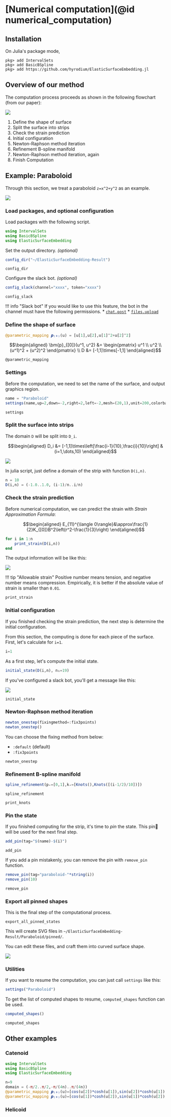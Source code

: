 # [Numerical computation](@id numerical_computation)

## Installation
On Julia's package mode,
```julia-repl
pkg> add IntervalSets
pkg> add BasicBSpline
pkg> add https://github.com/hyrodium/ElasticSurfaceEmbedding.jl
```

## Overview of our method
The computation process proceeds as shown in the following flowchart (from our paper):

![](img/flowchart.png)

1. Define the shape of surface
1. Split the surface into strips
1. Check the strain prediction
1. Initial configuration
1. Newton-Raphson method iteration
1. Refinement B-spline manifold
1. Newton-Raphson method iteration, again
1. Finish Computation

## Example: Paraboloid
Through this section, we treat a paraboloid ``z=x^2+y^2`` as an example.

![](img/Paraboloid1.png)

### Load packages, and optional configuration
Load packages with the following script.
```julia
using IntervalSets
using BasicBSpline
using ElasticSurfaceEmbedding
```

Set the output directory. *(optional)*
```julia
config_dir("~/ElasticSurfaceEmbedding-Result")
```

```@docs
config_dir
```

Configure the slack bot. *(optional)*
```julia
config_slack(channel="xxxx", token="xxxx")
```

```@docs
config_slack
```

!!! info "Slack bot"
    If you would like to use this feature, the bot in the channel must have the following permissions.
    * [`chat.post`](https://api.slack.com/methods/chat.postMessage)
    * [`files.upload`](https://api.slack.com/methods/files.upload)

### Define the shape of surface
```julia
@parametric_mapping 𝒑₍₀₎(u) = [u[1],u[2],u[1]^2+u[2]^2]
```

```math
\begin{aligned}
\bm{p}_{[0]}(u^1, u^2)
&= \begin{pmatrix}
u^1 \\
u^2 \\
(u^1)^2 + (u^2)^2
\end{pmatrix} \\
D
&= [-1,1]\times[-1,1]
\end{aligned}
```

```@docs
@parametric_mapping
```

### Settings
Before the computation, we need to set the name of the surface, and output graphics region.
```julia
name = "Paraboloid"
settings(name,up=2,down=-2,right=2,left=-2,mesh=(20,1),unit=200,colorbarsize=0.3)
```

```@docs
settings
```

### Split the surface into strips
The domain ``D`` will be split into ``D_i``.

```math
\begin{aligned}
D_i
&= [-1,1]\times\left[\frac{i-1}{10},\frac{i}{10}\right] & (i=1,\dots,10)
\end{aligned}
```

![](img/Paraboloid2.png)

In julia script, just define a domain of the strip with function `D(i,n)`.

```julia
n = 10
D(i,n) = (-1.0..1.0, (i-1)/n..i/n)
```

### Check the strain prediction
Before numerical computation, we can predict the strain with *Strain Approximation Formula*:

```math
\begin{aligned}
E_{11}^{\langle 0\rangle}&\approx\frac{1}{2}K_{[0]}B^2\left(r^2-\frac{1}{3}\right)
\end{aligned}
```

```julia
for i in 1:n
    print_strain(D(i,n))
end
```

The output information will be like this:

![](img/example_strain-prediction.png)

!!! tip "Allowable strain"
    Positive number means tension, and negative number means compression.
    Empirically, it is better if the absolute value of strain is smaller than ``0.01``.

```@docs
print_strain
```

### Initial configuration
If you finished checking the strain prediction, the next step is determine the initial configuration.

From this section, the computing is done for each piece of the surface.
First, let's calculate for ``i=1``.
```julia
i=1
```

As a first step, let's compute the initial state.
```julia
initial_state(D(i,n), n₁=19)
```

If you've configured a slack bot, you'll get a message like this:

![](img/initial_state.png)

```@docs
initial_state
```

### Newton-Raphson method iteration

```julia
newton_onestep(fixingmethod=:fix3points)
newton_onestep()
```

You can choose the fixing method from below:
* `:default` (default)
* `:fix3points`

```@docs
newton_onestep
```

### Refinement B-spline manifold

```julia
spline_refinement(p₊=[0,1],k₊=[Knots(),Knots([(i-1/2)/10])])
```

```@docs
spline_refinement
```

```@docs
print_knots
```

### Pin the state
If you finished computing for the strip, it's time to *pin* the state.
This pin📌 will be used for the next final step.

```julia
add_pin(tag="$(name)-$(i)")
```

```@docs
add_pin
```

If you add a pin mistakenly, you can remove the pin with `remove_pin` function.

```julia
remove_pin(tag="paraboloid-"*string(i))
remove_pin(10)
```

```@docs
remove_pin
```

### Export all pinned shapes
This is the final step of the computational process.

```@docs
export_all_pinned_states
```

This will create SVG files in `~/ElasticSurfaceEmbedding-Result/Paraboloid/pinned/`.

You can edit these files, and craft them into curved surface shape.

![](img/Paraboloid3.png)

### Utilities
If you want to resume the computation, you can just call `settings` like this:

```julia
settings("Paraboloid")
```

To get the list of computed shapes to resume, `computed_shapes` function can be used.

```julia
computed_shapes()
```

```@docs
computed_shapes
```

## Other examples
### Catenoid
```julia
using IntervalSets
using BasicBSpline
using ElasticSurfaceEmbedding

n=9
domain = (-π/2..π/2,-π/(4n)..π/(4n))
@parametric_mapping 𝒑₍₀₎(u)=[cos(u[2])*cosh(u[1]),sin(u[2])*cosh(u[1]),u[1]]
@parametric_mapping 𝒑₍₀₎(u)=[cos(u[1])*cosh(u[2]),sin(u[1])*cosh(u[2]),u[2]]
```

### Helicoid

